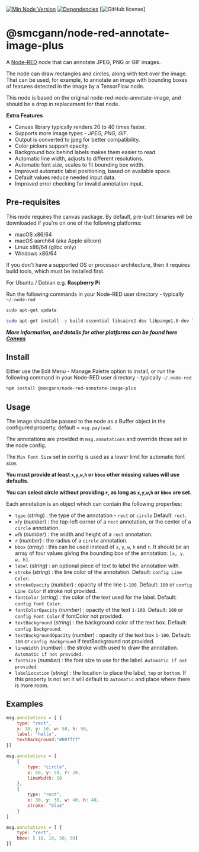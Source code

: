 [![Min Node Version](https://img.shields.io/node/v/%40smcgann%2Fnode-red-annotate-image-plus)](https://www.npmjs.com/package/%40smcgann%2Fnode-red-annotate-image-plus)
[![Dependencies](https://img.shields.io/npm/dependency-version/%40smcgann%2Fnode-red-annotate-image-plus/canvas)](https://www.npmjs.com/package/canvas)
[![GitHub license](https://img.shields.io/npm/l/%40smcgann%2Fnode-red-annotate-image-plus)]

@smcgann/node-red-annotate-image-plus
================================

A <a href="http://nodered.org" target="_blank">Node-RED</a> node that can annotate JPEG, PNG or GIF images.

The node can draw rectangles and circles, along with text over the image.
That can be used, for example, to annotate an image with bounding boxes of features
detected in the image by a TensorFlow node.

This node is based on the original node-red-node-annotate-image, and should be a drop in replacement for that node.

**Extra Features**

 * Canvas library typically renders 20 to 40 times faster.
 * Supports more image types - *JPEG, PNG, GIF*.
 * Output is converted to jpeg for better compatibility.
 * Color pickers support opacity.
 * Background box behind labels makes them easier to read.
 * Automatic line width, adjusts to different resolutions.
 * Automatic font size, scales to fit bounding box width.
 * Improved automatic label positioning, based on available space.
 * Default values reduce needed input data.
 * Improved error checking for invalid annotation input.

Pre-requisites
--------------

This node requires the canvas package. By default, pre-built binaries will be downloaded if you're on one of the following platforms:

* macOS x86/64
* macOS aarch64 (aka Apple silicon)
* Linux x86/64 (glibc only)
* Windows x86/64

If you don't have a supported OS or processor architecture, then it requires build tools, which must be installed first.

For Ubuntu / Debian e.g. **Raspberry Pi**

Run the following commands in your Node-RED user directory - typically `~/.node-red`

```bash
sudo apt-get update
```
```bash
sudo apt-get install -y build-essential libcairo2-dev libpango1.0-dev libjpeg-dev libgif-dev librsvg2-dev    
```
***More information, and details for other platforms can be found here <a href="https://www.npmjs.com/package/canvas" target="_blank">Canvas</a>***

Install
-------

Either use the Edit Menu - Manage Palette option to install, or run the following command in your Node-RED user directory - typically `~/.node-red`

```bash
npm install @smcgann/node-red-annotate-image-plus
```

Usage
-----

The image should be passed to the node as a Buffer object in the configured property, default = `msg.payload`.

The annotations are provided in `msg.annotations` and override those set in the node config.

The `Min Font Size` set in config is used as a lower limit for automatic font size.

**You must provide at least `x`,`y`,`w`,`h` or `bbox` other missing values will use defaults.**

**You can select circle without providing `r`, as long as `x`,`y`,`w`,`h` or `bbox` are set.**

Each annotation is an object which can contain the following properties:

 - `type` (*string*) : the type of the annotation - `rect` or `circle` Default: `rect`.
 - `x`/`y` (*number*) : the top-left corner of a `rect` annotation, or the center of a `circle` annotation.
 - `w`/`h` (*number*) : the width and height of a `rect` annotation.
 - `r` (*number*) : the radius of a `circle` annotation.
 - `bbox` (*array*) : this can be used instead of `x`, `y`, `w`, `h` and `r`.
   It should be an array of four values giving the bounding box of the annotation: `[x, y, w, h]`.
 - `label` (*string*) : an optional piece of text to label the annotation with.
 - `stroke` (*string*) : the line color of the annotation. Default: `config Line Color`.
 - `strokeOpacity` (*number*) : opacity of the line `1-100`. Default: `100` or `config Line Color` if stroke not provided.
 - `fontColor` (*string*) : the color of the text used for the label. Default: `config Font Color`.
 - `fontColorOpacity` (*number*) : opacity of the text `1-100`. Default: `100` or `config Font Color` if fontColor not provided.
 - `textBackground` (*string*) : the background color of the text box. Default: `config Background`.
 - `textBackgroundOpacity` (*number*) : opacity of the text box `1-100`. Default: `100` or `config Background` if textBackground not provided.
 - `lineWidth` (*number*) : the stroke width used to draw the annotation. `Automatic if not provided`.
 - `fontSize` (*number*) : the font size to use for the label. `Automatic if not provided`.
 - `labelLocation` (*string*) : the location to place the label, `top` or `bottom`.
   If this property is not set it will default to `automatic` and place where there is more room.

Examples
--------

```javascript
msg.annotations = [ {
    type: "rect",
    x: 10, y: 10, w: 50, h: 50,
    label: "hello",
    textBackground:"#00ffff"
}]
```
```javascript
msg.annotations = [
    {
        type: "circle",
        x: 50, y: 50, r: 20,
        lineWidth: 10
    },
    {
        type: "rect",
        x: 30, y: 30, w: 40, h: 40,
        stroke: "blue"
    }
]
```
```javascript
msg.annotations = [ {
    type: "rect",
    bbox: [ 10, 10, 50, 50]
}]
```
